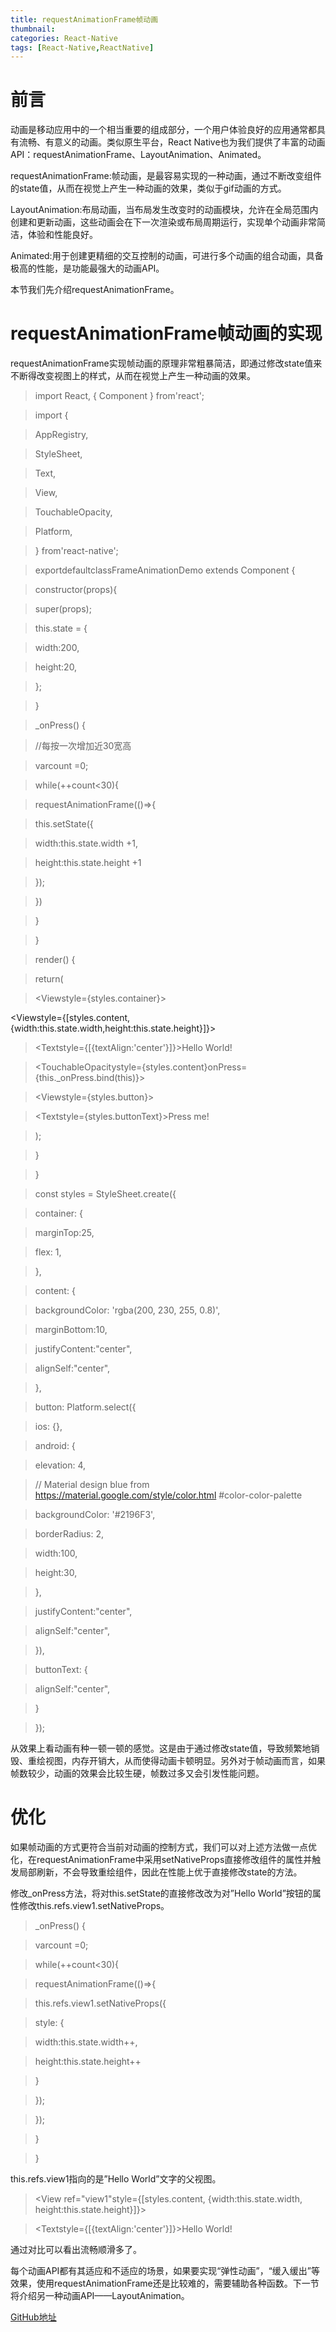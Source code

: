 ```yaml
---
title: requestAnimationFrame帧动画
thumbnail: 
categories: React-Native
tags: [React-Native,ReactNative]
---
```


# 前言  

动画是移动应用中的一个相当重要的组成部分，一个用户体验良好的应用通常都具有流畅、有意义的动画。类似原生平台，React
Native也为我们提供了丰富的动画API：requestAnimationFrame、LayoutAnimation、Animated。

requestAnimationFrame:帧动画，是最容易实现的一种动画，通过不断改变组件的state值，从而在视觉上产生一种动画的效果，类似于gif动画的方式。

LayoutAnimation:布局动画，当布局发生改变时的动画模块，允许在全局范围内创建和更新动画，这些动画会在下一次渲染或布局周期运行，实现单个动画非常简洁，体验和性能良好。

Animated:用于创建更精细的交互控制的动画，可进行多个动画的组合动画，具备极高的性能，是功能最强大的动画API。

本节我们先介绍requestAnimationFrame。

# requestAnimationFrame帧动画的实现

requestAnimationFrame实现帧动画的原理非常粗暴简洁，即通过修改state值来不断得改变视图上的样式，从而在视觉上产生一种动画的效果。

> import React, { Component } from'react';

>

> import {

>

> AppRegistry,

>

> StyleSheet,

>

> Text,

>

> View,

>

> TouchableOpacity,

>

> Platform,

>

> } from'react-native';

>

> exportdefaultclassFrameAnimationDemo extends Component {

>

> constructor(props){

>

> super(props);

>

> this.state = {

>

> width:200,

>

> height:20,

>

> };

>

> }

>

> _onPress() {

>

> //每按一次增加近30宽高

>

> varcount =0;

>

> while(++count<30){

>

> requestAnimationFrame(()=>{

>

> this.setState({

>

> width:this.state.width +1,

>

> height:this.state.height +1

>

> });

>

> })

>

> }

>

> }

>

> render() {

>

> return(

>

> <Viewstyle={styles.container}>

>

>
<Viewstyle={[styles.content,{width:this.state.width,height:this.state.height}]}>

>

> <Textstyle={[{textAlign:'center'}]}>Hello World!</Text>

>

> </View>

>

> <TouchableOpacitystyle={styles.content}onPress={this._onPress.bind(this)}>

>

> <Viewstyle={styles.button}>

>

> <Textstyle={styles.buttonText}>Press me!</Text>

>

> </View>

>

> </TouchableOpacity>

>

> </View>

>

> );

>

> }

>

> }

>

> const styles = StyleSheet.create({

>

> container: {

>

> marginTop:25,

>

> flex: 1,

>

> },

>

> content: {

>

> backgroundColor: 'rgba(200, 230, 255, 0.8)',

>

> marginBottom:10,

>

> justifyContent:"center",

>

> alignSelf:"center",

>

> },

>

> button: Platform.select({

>

> ios: {},

>

> android: {

>

> elevation: 4,

>

> // Material design blue from https://material.google.com/style/color.html
#color-color-palette

>

> backgroundColor: '#2196F3',

>

> borderRadius: 2,

>

> width:100,

>

> height:30,

>

> },

>

> justifyContent:"center",

>

> alignSelf:"center",

>

> }),

>

> buttonText: {

>

> alignSelf:"center",

>

> }

>

> });

从效果上看动画有种一顿一顿的感觉。这是由于通过修改state值，导致频繁地销毁、重绘视图，内存开销大，从而使得动画卡顿明显。另外对于帧动画而言，如果帧数较少，动画的效果会比较生硬，帧数过多又会引发性能问题。

# 优化

如果帧动画的方式更符合当前对动画的控制方式，我们可以对上述方法做一点优化，在requestAnimationFrame中采用setNativeProps直接修改组件的属性并触发局部刷新，不会导致重绘组件，因此在性能上优于直接修改state的方法。

修改_onPress方法，将对this.setState的直接修改改为对”Hello
World”按钮的属性修改this.refs.view1.setNativeProps。

> _onPress() {

>

> varcount =0;

>

> while(++count<30){

>

> requestAnimationFrame(()=>{

>

> this.refs.view1.setNativeProps({

>

> style: {

>

> width:this.state.width++,

>

> height:this.state.height++

>

> }

>

> });

>

> });

>

> }

>

> }

this.refs.view1指向的是”Hello World”文字的父视图。

> <View ref="view1"style={[styles.content, {width:this.state.width,
height:this.state.height}]}>

>

> <Textstyle={[{textAlign:'center'}]}>Hello World!</Text>

>

> </View>

通过对比可以看出流畅顺滑多了。

每个动画API都有其适应和不适应的场景，如果要实现“弹性动画”，“缓入缓出”等效果，使用requestAnimationFrame还是比较难的，需要辅助各种函数。下一节将介绍另一种动画API——LayoutAnimation。

[GitHub地址](https://github.com/mronion0603/ReactNativeExercise/blob/master/src/13_animation/FrameAnimationDemo.js)

